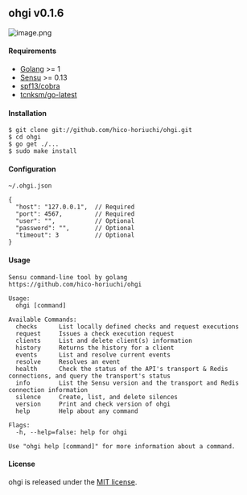 ## ohgi v0.1.6

![image.png](https://raw.githubusercontent.com/hico-horiuchi/ohgi/master/image.png)

#### Requirements

  - [Golang](https://golang.org/) >= 1
  - [Sensu](http://sensuapp.org/) >= 0.13
  - [spf13/cobra](https://github.com/spf13/cobra)
  - [tcnksm/go-latest](https://github.com/tcnksm/go-latest)

#### Installation

    $ git clone git://github.com/hico-horiuchi/ohgi.git
    $ cd ohgi
    $ go get ./...
    $ sudo make install

#### Configuration

`~/.ohgi.json`

    {
      "host": "127.0.0.1",  // Required
      "port": 4567,         // Required
      "user": "",           // Optional
      "password": "",       // Optional
      "timeout": 3          // Optional
    }

#### Usage

    Sensu command-line tool by golang
    https://github.com/hico-horiuchi/ohgi
    
    Usage:
      ohgi [command]
    
    Available Commands:
      checks      List locally defined checks and request executions
      request     Issues a check execution request
      clients     List and delete client(s) information
      history     Returns the history for a client
      events      List and resolve current events
      resolve     Resolves an event
      health      Check the status of the API's transport & Redis connections, and query the transport's status
      info        List the Sensu version and the transport and Redis connection information
      silence     Create, list, and delete silences
      version     Print and check version of ohgi
      help        Help about any command
    
    Flags:
      -h, --help=false: help for ohgi
    
    Use "ohgi help [command]" for more information about a command.

#### License

ohgi is released under the [MIT license](https://raw.githubusercontent.com/hico-horiuchi/ohgi/master/LICENSE).
